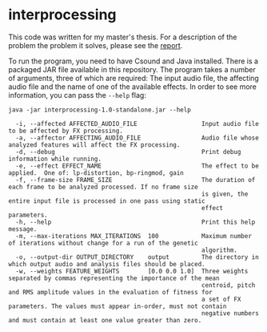 # interprocessing

This code was written for my master's thesis. For a description of the problem
the problem it solves, please see the [report][1].

To run the program, you need to have Csound and Java installed. There is a
packaged JAR file available in this repository. The program takes a number of
arguments, three of which are required: The input audio file, the affecting
audio file and the name of one of the available effects. In order to see more
information, you can pass the `--help` flag:

```
java -jar interprocessing-1.0-standalone.jar --help

  -i, --affected AFFECTED_AUDIO_FILE                  Input audio file to be affected by FX processing.
  -a, --affector AFFECTING_AUDIO_FILE                 Audio file whose analyzed features will affect the FX processing.
  -d, --debug                                         Print debug information while running.
  -e, --effect EFFECT_NAME                            The effect to be applied.  One of: lp-distortion, bp-ringmod, gain
  -f, --frame-size FRAME_SIZE                         The duration of each frame to be analyzed processed. If no frame size
                                                      is given, the entire input file is processed in one pass using static
                                                      effect parameters.
  -h, --help                                          Print this help message.
  -m, --max-iterations MAX_ITERATIONS  100            Maximum number of iterations without change for a run of the genetic
                                                      algorithm.
  -o, --output-dir OUTPUT_DIRECTORY    output         The directory in which output audio and analysis files should be placed.
  -w, --weights FEATURE_WEIGHTS        [0.0 0.0 1.0]  Three weights separated by commas representing the importance of the mean
                                                      centroid, pitch and RMS amplitude values in the evaluation of fitness for
                                                      a set of FX parameters. The values must appear in-order, must not contain
                                                      negative numbers and must contain at least one value greater than zero.
```

[1]: #
